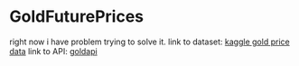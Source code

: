 # GoldFuturePrices
right now i have problem  trying to solve it.
link to dataset: [kaggle gold price data](https://www.kaggle.com/datasets/gvyshnya/gold-future-prices/data)
link to API: [goldapi](https://www.goldapi.io/)